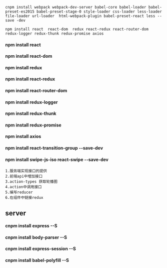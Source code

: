 ```
cnpm install webpack webpack-dev-server babel-core babel-loader babel-preset-es2015 babel-preset-stage-0 style-loader css-loader less-loader file-loader url-loader  html-webpack-plugin babel-preset-react less --save -dev
```
```
npm install react  react-dom  redux react-redux react-router-dom redux-logger redux-thunk redux-promise axios
```
#### npm install react
#### npm install react-dom
#### npm install redux
#### npm install react-redux
#### npm install react-router-dom
#### npm install redux-logger
#### npm install redux-thunk
#### npm install redux-promise
#### npm install axios
#### npm install react-transition-group --save-dev
#### npm install swipe-js-iso react-swipe --save-dev
```
1.服务端实现接口的提供
2.前端api中增加接口
3.action-types 获取轮播图
4.action中调用接口
5.编写reducer
6.在组件中链接redux
```
## server
#### cnpm install express --S
#### cnpm install body-parser --S
#### cnpm install express-session --S
#### cnpm install babel-polyfill --S
